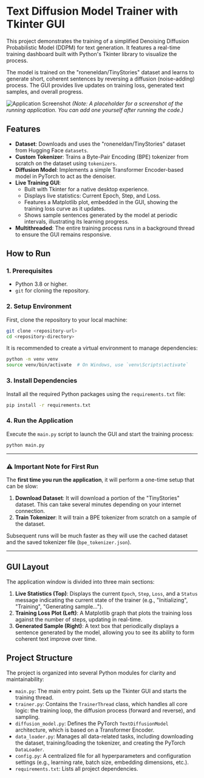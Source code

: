 # Text Diffusion Model Trainer with Tkinter GUI

This project demonstrates the training of a simplified Denoising Diffusion Probabilistic Model (DDPM) for text generation. It features a real-time training dashboard built with Python's Tkinter library to visualize the process.

The model is trained on the "roneneldan/TinyStories" dataset and learns to generate short, coherent sentences by reversing a diffusion (noise-adding) process. The GUI provides live updates on training loss, generated text samples, and overall progress.

![Application Screenshot](./.assets/screenshot.png)
*(Note: A placeholder for a screenshot of the running application. You can add one yourself after running the code.)*

## Features

-   **Dataset**: Downloads and uses the "roneneldan/TinyStories" dataset from Hugging Face `datasets`.
-   **Custom Tokenizer**: Trains a Byte-Pair Encoding (BPE) tokenizer from scratch on the dataset using `tokenizers`.
-   **Diffusion Model**: Implements a simple Transformer Encoder-based model in PyTorch to act as the denoiser.
-   **Live Training GUI**:
    -   Built with Tkinter for a native desktop experience.
    -   Displays live statistics: Current Epoch, Step, and Loss.
    -   Features a Matplotlib plot, embedded in the GUI, showing the training loss curve as it updates.
    -   Shows sample sentences generated by the model at periodic intervals, illustrating its learning progress.
-   **Multithreaded**: The entire training process runs in a background thread to ensure the GUI remains responsive.

## How to Run

### 1. Prerequisites

-   Python 3.8 or higher.
-   `git` for cloning the repository.

### 2. Setup Environment

First, clone the repository to your local machine:
```bash
git clone <repository-url>
cd <repository-directory>
```
It is recommended to create a virtual environment to manage dependencies:
```bash
python -m venv venv
source venv/bin/activate  # On Windows, use `venv\Scripts\activate`
```

### 3. Install Dependencies

Install all the required Python packages using the `requirements.txt` file:
```bash
pip install -r requirements.txt
```

### 4. Run the Application

Execute the `main.py` script to launch the GUI and start the training process:
```bash
python main.py
```

---

### **⚠️ Important Note for First Run**

The **first time you run the application**, it will perform a one-time setup that can be slow:

1.  **Download Dataset**: It will download a portion of the "TinyStories" dataset. This can take several minutes depending on your internet connection.
2.  **Train Tokenizer**: It will train a BPE tokenizer from scratch on a sample of the dataset.

Subsequent runs will be much faster as they will use the cached dataset and the saved tokenizer file (`bpe_tokenizer.json`).

---

## GUI Layout

The application window is divided into three main sections:

1.  **Live Statistics (Top)**: Displays the current `Epoch`, `Step`, `Loss`, and a `Status` message indicating the current state of the trainer (e.g., "Initializing", "Training", "Generating sample...").
2.  **Training Loss Plot (Left)**: A Matplotlib graph that plots the training loss against the number of steps, updating in real-time.
3.  **Generated Sample (Right)**: A text box that periodically displays a sentence generated by the model, allowing you to see its ability to form coherent text improve over time.

## Project Structure

The project is organized into several Python modules for clarity and maintainability:

-   `main.py`: The main entry point. Sets up the Tkinter GUI and starts the training thread.
-   `trainer.py`: Contains the `TrainerThread` class, which handles all core logic: the training loop, the diffusion process (forward and reverse), and sampling.
-   `diffusion_model.py`: Defines the PyTorch `TextDiffusionModel` architecture, which is based on a Transformer Encoder.
-   `data_loader.py`: Manages all data-related tasks, including downloading the dataset, training/loading the tokenizer, and creating the PyTorch `DataLoader`.
-   `config.py`: A centralized file for all hyperparameters and configuration settings (e.g., learning rate, batch size, embedding dimensions, etc.).
-   `requirements.txt`: Lists all project dependencies.
